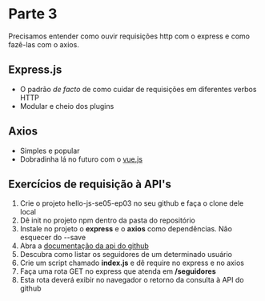# Parte 3

Precisamos entender como ouvir requisições http com o express e como 
fazê-las com o axios.

## Express.js

- O padrão *de facto* de como cuidar de requisições em diferentes verbos HTTP
- Modular e cheio dos plugins


## Axios

- Simples e popular
- Dobradinha lá no futuro com o [vue.js](https://vuejs.org/) 

## Exercícios de requisição à API's

1. Crie o projeto hello-js-se05-ep03 no seu github e faça o clone dele local
2. Dê init no projeto npm dentro da pasta do repositório
3. Instale no projeto o **express** e o **axios** como dependências. 
   Não esquecer do --save
4. Abra a [documentação da api do github](https://developer.github.com/v3/)
5. Descubra como listar os seguidores de um determinado usuário
6. Crie um script chamado **index.js** e dê require no express e no axios
7. Faça uma rota GET no express que atenda em **/seguidores**
8. Esta rota deverá exibir no navegador o retorno da consulta à API do github
